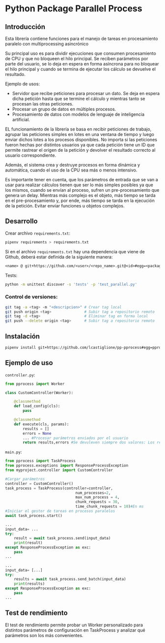 # Python Package Parallel Process

## Introducción

Esta librería contiene funciones para el manejo de tareas en procesamiento paralelo con multiprocessing asincrónico

Su principal uso es para dividir ejecuciones que consumen procesamiento de CPU y que no bloqueen el hilo principal. Se reciben parámetros por parte del usuario, se lo deja en espera en forma asíncrona para no bloquear el hilo principal y cuando se termina de ejecutar los cálculo se devuelve el resultado.

Ejemplo de usos:

- Servidor que recibe peticiones para procesar un dato. Se deja en espera dicha petición hasta que se termine el cálculo y mientras tanto se procesan las otras peticiones.
- Procesar un grupo de datos en múltiples procesos.
- Procesamiento de datos con modelos de lenguaje de inteligencia artificial.

EL funcionamiento de la librería se basa en recibir peticiones de trabajo, agrupar las peticiones simples en lotes en una ventana de tiempo y luego enviar dichos lotes a los procesos disponibles. No importa si las peticiones fueron hechas por distintos usuarios ya que cada petición tiene un ID que permite rastrear el origen de la petición y devolver el resultado correcto al usuario correspondiente.

Además, el sistema crea y destruye procesos en forma dinámica y automática, cuando el uso de la CPU sea más o menos intensivo.

Es importante tener en cuenta, que los parámetros de entrada que se van a usar para realizar cálculos tienen que ser lo más simples posibles ya que los mismos, cuando se envían al proceso, sufren un pre-procesamiento que genera un delay. Mientras más complejo es el objeto, más tiempo se tarda en el pre-procesamiento y, por ende, más tiempo se tarda en la ejecución de la petición. Evitar enviar funciones u objetos complejos.



## Desarrollo

Crear archivo `requirements.txt`:

```bash
pipenv requirements > requirements.txt
```

Si en el archivo `requirements.txt` hay una dependencia que viene de Github, deberá estar definida de la siguiente manera:
```txt
<name> @ git+https://github.com/<user>/<repo_name>.git@<id>#egg=<package>
```



Tests:

```bash
python -m unittest discover -s 'tests' -p 'test_parallel.py'
```



### Control de versiones:

```bash
git tag -a <tag> -m "<descripcion>" # Crear tag local
git push origin <tag>               # Subir tag a repositorio remoto
git tag -d <tag>                    # Eliminar tag en forma local
git push --delete origin <tag>      # Subir tag a repositorio remoto
```



## Instalación

```bash
pipenv install git+https://github.com/lcastiglione/pp-pprocess#egg=pprocess
```



## Ejemplo de uso

`controller.py`:

```python
from pprocess import Worker

class CustomController(Worker):

    @classmethod
    def load_config(cls):
        pass

    @classmethod
    def execute(cls, params):
        results = []
        errors = None
        ... #Procesar parámetros enviados por el usuario
        return results,errors #Se devuleven siempre dos valores: Los resultados y los errores. Si no hay errores es None.
```

`main.py`:

```python
from pprocess import TaskProcess
from pprocess.exceptions import ResponseProcessException
from myproject.controller import CustomController

#Cargar parámetros
controller = CustomController()
task_process = TaskProcess(controller=controller,
                                num_processes=2,
                                max_num_process = 4,
                                chunk_requests = 30,
                                time_chunk_requests = 10)#En ms
#Iniciar el gestor de tareas en procesos paralelos
await task_process.start()

...
input_data= ...
try:
	result = await task_process.send(input_data)
    print(result)
except ResponseProcessException as exc:
    pass
...

...
input_data= [...]
try:
	results = await task_process.send_batch(input_data)
    print(results)
except ResponseProcessException as exc:
    pass
...
```



## Test de rendimiento

El test de rendimiento permite probar un Worker personalizado para distintos parámetros de configuración en TaskProcess y analizar qué parámetros son los más convenientes.